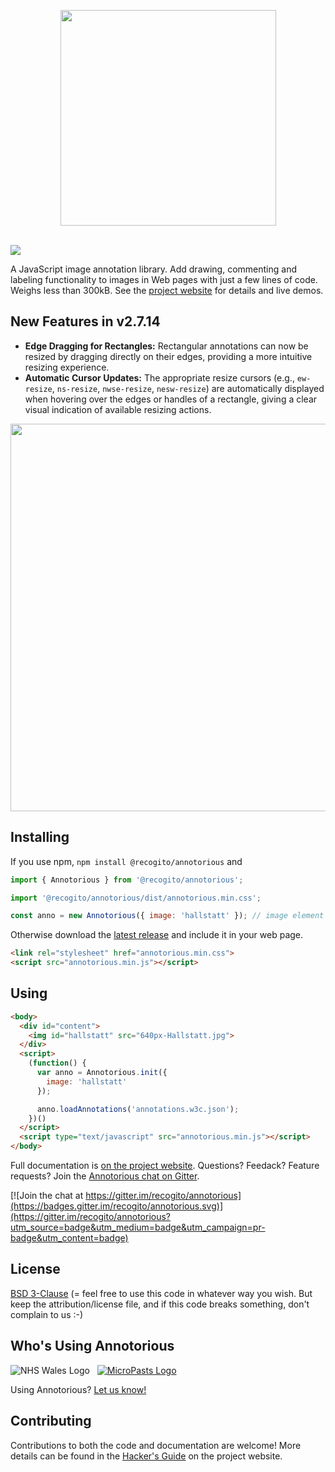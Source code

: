 <p align="center">
  <img width="345" src="https://raw.githubusercontent.com/recogito/annotorious/master/annotorious-logo-white-small.png" />
  <br/><br/>
</p>

[![](https://data.jsdelivr.com/v1/package/npm/@recogito/annotorious/badge)](https://www.jsdelivr.com/package/npm/@recogito/annotorious)

A JavaScript image annotation library. Add drawing, commenting and labeling functionality to images
in Web pages with just a few lines of code. Weighs less than 300kB. See the [project website](https://annotorious.github.io/)
for details and live demos.


## New Features in v2.7.14

*   **Edge Dragging for Rectangles:**  Rectangular annotations can now be resized by dragging directly on their edges, providing a more intuitive resizing experience.
*   **Automatic Cursor Updates:** The appropriate resize cursors (e.g., `ew-resize`, `ns-resize`, `nwse-resize`, `nesw-resize`) are automatically displayed when hovering over the edges or handles of a rectangle, giving a clear visual indication of available resizing actions.

<img width="620" src="https://raw.githubusercontent.com/recogito/annotorious/master/screenshot.jpg" />

## Installing

If you use npm, `npm install @recogito/annotorious` and 

```javascript
import { Annotorious } from '@recogito/annotorious';

import '@recogito/annotorious/dist/annotorious.min.css';

const anno = new Annotorious({ image: 'hallstatt' }); // image element or ID
```

Otherwise download the [latest release](https://github.com/annotorious/annotorious/releases/latest)
and include it in your web page.

```html
<link rel="stylesheet" href="annotorious.min.css">
<script src="annotorious.min.js"></script>
```

## Using

```html
<body>
  <div id="content">
    <img id="hallstatt" src="640px-Hallstatt.jpg">
  </div>
  <script>
    (function() {
      var anno = Annotorious.init({
        image: 'hallstatt'
      });

      anno.loadAnnotations('annotations.w3c.json');
    })()
  </script>
  <script type="text/javascript" src="annotorious.min.js"></script>
</body>
```
Full documentation is [on the project website](https://annotorious.github.io/). Questions? Feedack? Feature requests? Join the 
[Annotorious chat on Gitter](https://gitter.im/recogito/annotorious).

[![Join the chat at https://gitter.im/recogito/annotorious](https://badges.gitter.im/recogito/annotorious.svg)](https://gitter.im/recogito/annotorious?utm_source=badge&utm_medium=badge&utm_campaign=pr-badge&utm_content=badge)

## License

[BSD 3-Clause](LICENSE) (= feel free to use this code in whatever way
you wish. But keep the attribution/license file, and if this code
breaks something, don't complain to us :-)

## Who's Using Annotorious

![NHS Wales Logo](logos/NHSWalesCavLogo.png) &nbsp; [![MicroPasts Logo](logos/MicroPasts.png)](https://crowdsourced.micropasts.org/)

Using Annotorious? [Let us know!](https://gitter.im/recogito/annotorious)

## Contributing

Contributions to both the code and documentation are welcome! More details can be found in the [Hacker's Guide](https://annotorious.github.io/guides/hackers-guide/) on the project website.
